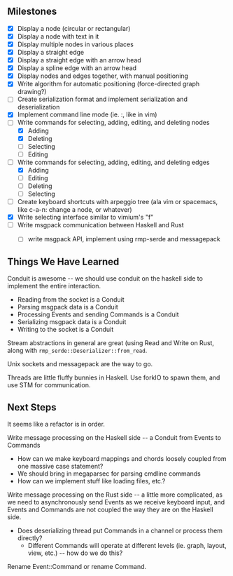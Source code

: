 Milestones
---
- [X] Display a node (circular or rectangular)
- [X] Display a node with text in it
- [X] Display multiple nodes in various places
- [X] Display a straight edge
- [X] Display a straight edge with an arrow head
- [X] Display a spline edge with an arrow head
- [X] Display nodes and edges together, with manual positioning
- [X] Write algorithm for automatic positioning (force-directed graph drawing?)
- [ ] Create serialization format and implement serialization and deserialization
- [X] Implement command line mode (ie. :, like in vim)
- [ ] Write commands for selecting, adding, editing, and deleting nodes
  - [X] Adding
  - [X] Deleting
  - [ ] Selecting
  - [ ] Editing
- [ ] Write commands for selecting, adding, editing, and deleting edges
  - [X] Adding
  - [ ] Editing
  - [ ] Deleting
  - [ ] Selecting
- [ ] Create keyboard shortcuts with arpeggio tree (ala vim or spacemacs, like c-a-n: change a node, or whatever)
- [X] Write selecting interface similar to vimium's "f"
- [ ] Write msgpack communication between Haskell and Rust
  - [ ] write msgpack API, implement using rmp-serde and messagepack


Things We Have Learned
---
Conduit is awesome -- we should use conduit on the haskell side to implement the
entire interaction.
- Reading from the socket is a Conduit
- Parsing msgpack data is a Conduit
- Processing Events and sending Commands is a Conduit
- Serializing msgpack data is a Conduit
- Writing to the socket is a Conduit

Stream abstractions in general are great (using Read and Write on Rust, along
with `rmp_serde::Deserializer::from_read`.

Unix sockets and messagepack are the way to go.

Threads are little fluffy bunnies in Haskell. Use forkIO to spawn them, and use
STM for communication.

Next Steps
---
It seems like a refactor is in order.

Write message processing on the Haskell side -- a Conduit from Events to
Commands
- How can we make keyboard mappings and chords loosely coupled from one massive
  case statement?
- We should bring in megaparsec for parsing cmdline commands
- How can we implement stuff like loading files, etc.?

Write message processing on the Rust side -- a little more complicated, as we
need to asynchronously send Events as we receive keyboard input, and Events and
Commands are not coupled the way they are on the Haskell side.
- Does deserializing thread put Commands in a channel or process them directly?
  - Different Commands will operate at different levels (ie. graph, layout,
    view, etc.) -- how do we do this?

Rename Event::Command or rename Command.

